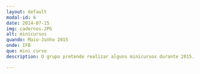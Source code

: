 ```yaml
---
layout: default
modal-id: 6
date: 2014-07-15
img: cadernos.JPG
alt: minicursos
quando: Maio-Junho 2015
onde: IFB
que: mini curso
description: O grupo pretende realizar alguns minicursos durante 2015. Fique de olho na <a href="http://www.gpinterface.com.br/blog" target="_blank">programação</a>.

---
```

